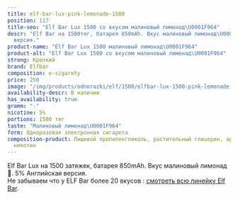 ```yaml
---
title: elf-bar-lux-pink-lemonade-1500
position: 117
title-seo: "Elf Bar Lux 1500 со вкусом малиновый лимонад\U0001F964"
descr: "Elf Bar на 1500тяг, батарея 850mAh. Вкус малиновый лимонад\U0001F964. 5% Английская
  версия."
product-name: "Elf Bar Lux 1500 малиновый лимонад\U0001F964"
product-alt: "Elf Bar Lux 1500 со вкусом малиновый лимонад\U0001F964"
strong: Крепкий
brand: Elfbar
composition: e-sigarety
price: 250
image: "/img/products/odnorazki/elf/1500/elfbar-lux-1500-pink-lemonade.jpg"
availability-descr: В наличии
has_availability: true
gramm: "-"
nicotine: 5%
portions: 1500 тяг
taste: "Малиновый лимонад\U0001F964"
form: Одноразовая электронная сигарета
composition-product: Пищевой пропиленгликоль, растительный глицерин, ароматизатор,
  никотин
---
```


Elf Bar Lux на 1500 затяжек, батарея 850mAh. Вкус малиновый лимонад🥤. 5% Английская версия.<br>
Не забываем что у ELF Bar более 20 вкусов : [смотреть всю линейку Elf Bar](/elfbar).